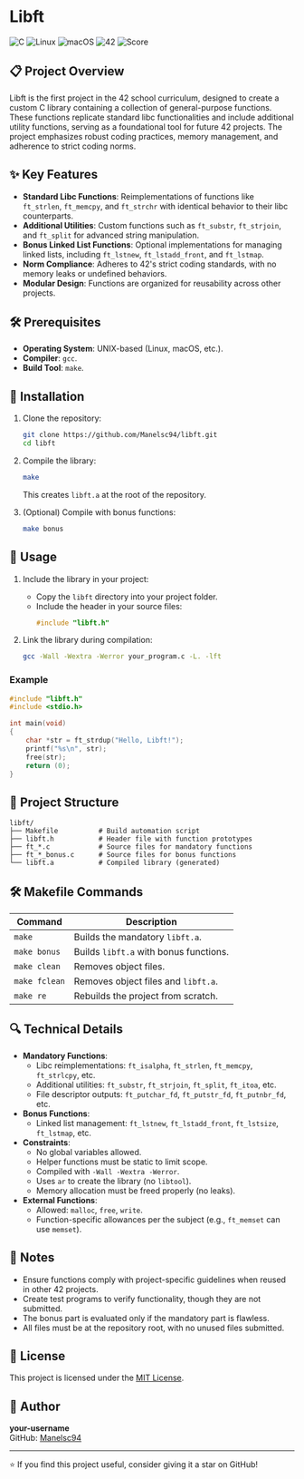# Libft

![C](https://img.shields.io/badge/C-00599C?style=for-the-badge&logo=c&logoColor=white)
![Linux](https://img.shields.io/badge/Linux-FCC624?style=for-the-badge&logo=linux&logoColor=black)
![macOS](https://img.shields.io/badge/macOS-000000?style=for-the-badge&logo=apple&logoColor=white)
![42](https://img.shields.io/badge/42-Project-00BABC?style=for-the-badge)
![Score](https://img.shields.io/badge/Score-125%25-brightgreen?style=for-the-badge)

## 📋 Project Overview

Libft is the first project in the 42 school curriculum, designed to create a custom C library containing a collection of general-purpose functions. These functions replicate standard libc functionalities and include additional utility functions, serving as a foundational tool for future 42 projects. The project emphasizes robust coding practices, memory management, and adherence to strict coding norms.

## ✨ Key Features

- **Standard Libc Functions**: Reimplementations of functions like `ft_strlen`, `ft_memcpy`, and `ft_strchr` with identical behavior to their libc counterparts.
- **Additional Utilities**: Custom functions such as `ft_substr`, `ft_strjoin`, and `ft_split` for advanced string manipulation.
- **Bonus Linked List Functions**: Optional implementations for managing linked lists, including `ft_lstnew`, `ft_lstadd_front`, and `ft_lstmap`.
- **Norm Compliance**: Adheres to 42's strict coding standards, with no memory leaks or undefined behaviors.
- **Modular Design**: Functions are organized for reusability across other projects.

## 🛠️ Prerequisites

- **Operating System**: UNIX-based (Linux, macOS, etc.).
- **Compiler**: `gcc`.
- **Build Tool**: `make`.

## 🚀 Installation

1. Clone the repository:
   ```bash
   git clone https://github.com/Manelsc94/libft.git
   cd libft
   ```

2. Compile the library:
   ```bash
   make
   ```
   This creates `libft.a` at the root of the repository.

3. (Optional) Compile with bonus functions:
   ```bash
   make bonus
   ```

## 📖 Usage

1. Include the library in your project:
   - Copy the `libft` directory into your project folder.
   - Include the header in your source files:
     ```c
     #include "libft.h"
     ```

2. Link the library during compilation:
   ```bash
   gcc -Wall -Wextra -Werror your_program.c -L. -lft
   ```

### Example
```c
#include "libft.h"
#include <stdio.h>

int main(void)
{
    char *str = ft_strdup("Hello, Libft!");
    printf("%s\n", str);
    free(str);
    return (0);
}
```

## 📂 Project Structure

```
libft/
├── Makefile          # Build automation script
├── libft.h           # Header file with function prototypes
├── ft_*.c            # Source files for mandatory functions
├── ft_*_bonus.c      # Source files for bonus functions
└── libft.a           # Compiled library (generated)
```

## 🛠️ Makefile Commands

| Command       | Description                              |
|---------------|------------------------------------------|
| `make`        | Builds the mandatory `libft.a`.          |
| `make bonus`  | Builds `libft.a` with bonus functions.   |
| `make clean`  | Removes object files.                    |
| `make fclean` | Removes object files and `libft.a`.      |
| `make re`     | Rebuilds the project from scratch.       |

## 🔍 Technical Details

- **Mandatory Functions**:
  - Libc reimplementations: `ft_isalpha`, `ft_strlen`, `ft_memcpy`, `ft_strlcpy`, etc.
  - Additional utilities: `ft_substr`, `ft_strjoin`, `ft_split`, `ft_itoa`, etc.
  - File descriptor outputs: `ft_putchar_fd`, `ft_putstr_fd`, `ft_putnbr_fd`, etc.
- **Bonus Functions**:
  - Linked list management: `ft_lstnew`, `ft_lstadd_front`, `ft_lstsize`, `ft_lstmap`, etc.
- **Constraints**:
  - No global variables allowed.
  - Helper functions must be static to limit scope.
  - Compiled with `-Wall -Wextra -Werror`.
  - Uses `ar` to create the library (no `libtool`).
  - Memory allocation must be freed properly (no leaks).
- **External Functions**:
  - Allowed: `malloc`, `free`, `write`.
  - Function-specific allowances per the subject (e.g., `ft_memset` can use `memset`).

## 📝 Notes

- Ensure functions comply with project-specific guidelines when reused in other 42 projects.
- Create test programs to verify functionality, though they are not submitted.
- The bonus part is evaluated only if the mandatory part is flawless.
- All files must be at the repository root, with no unused files submitted.

## 📜 License

This project is licensed under the [MIT License](LICENSE).

## 👤 Author

**your-username**  
GitHub: [Manelsc94](https://github.com/your-username)

---

⭐️ If you find this project useful, consider giving it a star on GitHub!
